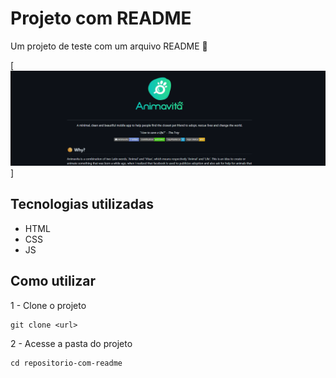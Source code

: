 # Projeto com README
Um projeto de teste com um arquivo README 🚀

[<img src="./tela.gif" alt="gif da tela inicial do projeto README">]

## Tecnologias utilizadas
- HTML
- CSS
- JS

## Como utilizar

1 - Clone o projeto
```
git clone <url>
```
2 - Acesse a pasta do projeto
```
cd repositorio-com-readme
```